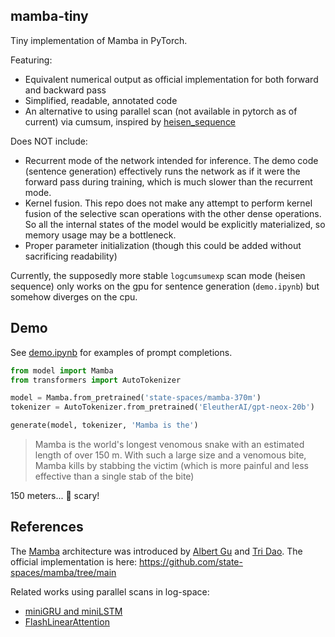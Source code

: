 ## mamba-tiny

Tiny implementation of Mamba in PyTorch.

Featuring:
* Equivalent numerical output as official implementation for both forward and backward pass
* Simplified, readable, annotated code
* An alternative to using parallel scan (not available in pytorch as of current) via cumsum, 
inspired by [heisen_sequence](https://github.com/glassroom/heinsen_sequence)

Does NOT include:
* Recurrent mode of the network intended for inference. The demo code (sentence generation) effectively runs the network as if it were the forward pass during training, which is much slower than the recurrent mode.
* Kernel fusion. This repo does not make any attempt to perform kernel fusion of the selective scan operations with the other dense operations. So all the internal states of the model would be explicitly materialized, so memory usage may be a bottleneck.
* Proper parameter initialization (though this could be added without sacrificing readability)

Currently, the supposedly more stable `logcumsumexp` scan mode (heisen sequence) only works on the gpu for sentence generation (`demo.ipynb`) but somehow diverges on the cpu.

## Demo

See [demo.ipynb](demo.ipynb) for examples of prompt completions.

```python
from model import Mamba
from transformers import AutoTokenizer

model = Mamba.from_pretrained('state-spaces/mamba-370m')
tokenizer = AutoTokenizer.from_pretrained('EleutherAI/gpt-neox-20b')

generate(model, tokenizer, 'Mamba is the')
```
> Mamba is the world's longest venomous snake with an estimated length of over 150 m. With such a large size and a venomous bite, Mamba kills by stabbing the victim (which is more painful and less effective than a single stab of the bite)

150 meters... 🫢 scary!

## References

The [Mamba](https://arxiv.org/abs/2312.00752) architecture was introduced by [Albert Gu](https://twitter.com/_albertgu?lang=en) and [Tri Dao](https://twitter.com/tri_dao?ref_src=twsrc%5Egoogle%7Ctwcamp%5Eserp%7Ctwgr%5Eauthor). The official implementation is here: https://github.com/state-spaces/mamba/tree/main

Related works using parallel scans in log-space:
* [miniGRU and miniLSTM](https://arxiv.org/abs/2410.01201)
* [FlashLinearAttention](https://github.com/sustcsonglin/flash-linear-attention)

